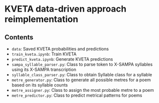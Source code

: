 # KVETA data-driven approach reimplementation
## Contents
- `data`: Saved KVETA probabilities and predictions
- `train_kveta.ipynb`: Train KVETA
- `predict_kveta.ipynb`: Generate KVETA predictions
- `sampa_syllable_parser.py`: Class to parse token to X-SAMPA syllables using its X-SAMPA transcription
- `syllable_class_parser.py`: Class to obtain Syllable class for a syllable
- `metre_generator.py`: Class to generate all possible metres for a poem based on its syllable counts
- `metre_assigner.py`: Class to assign the most probable metre to a poem
- `metre_predictor.py`: Class to predict metrical patterns for poems